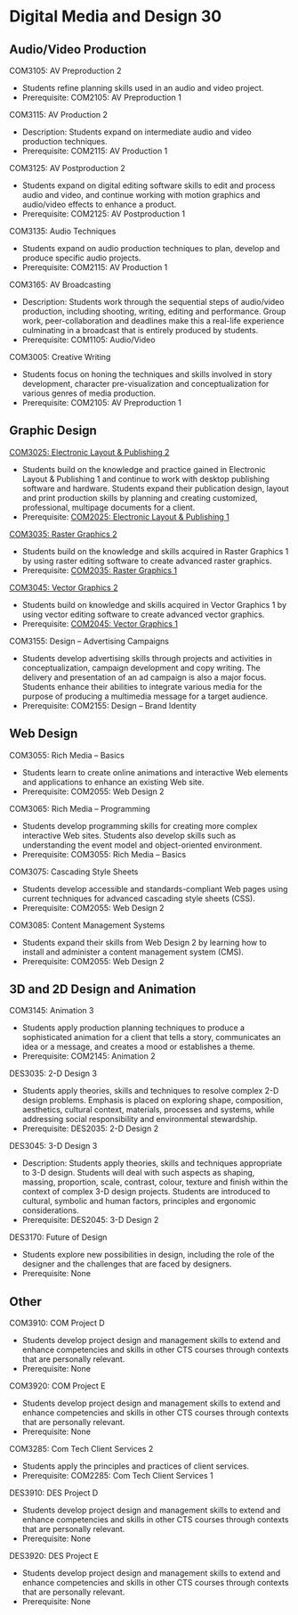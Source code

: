 # Digital Media and Design 30

## Audio/Video Production

COM3105: AV Preproduction 2

* Students refine planning skills used in an audio and video project.
* Prerequisite: COM2105: AV Preproduction 1

COM3115: AV Production 2

* Description: Students expand on intermediate audio and video production techniques.
* Prerequisite: COM2115: AV Production 1

COM3125: AV Postproduction 2

* Students expand on digital editing software skills to edit and process audio and video, and continue working with motion graphics and audio/video effects to enhance a product.
* Prerequisite: COM2125: AV Postproduction 1

COM3135: Audio Techniques

* Students expand on audio production techniques to plan, develop and produce specific audio projects.
* Prerequisite: COM2115: AV Production 1

COM3165: AV Broadcasting

* Description: Students work through the sequential steps of audio/video production, including shooting, writing, editing and performance. Group work, peer-collaboration and deadlines make this a real-life experience culminating in a broadcast that is entirely produced by students.
* Prerequisite: COM1105: Audio/Video

COM3005: Creative Writing

* Students focus on honing the techniques and skills involved in story development, character pre-visualization and conceptualization for various genres of media production.
* Prerequisite: COM2105: AV Preproduction 1

## Graphic Design

[COM3025: Electronic Layout & Publishing 2](COM3025.md)

* Students build on the knowledge and practice gained in Electronic Layout & Publishing 1 and continue to work with desktop publishing software and hardware. Students expand their publication design, layout and print production skills by planning and creating customized, professional, multipage documents for a client.
* Prerequisite: [COM2025: Electronic Layout & Publishing 1](COM2025.md)

[COM3035: Raster Graphics 2](COM3035.md)

* Students build on the knowledge and skills acquired in Raster Graphics 1 by using raster editing software to create advanced raster graphics.
* Prerequisite: [COM2035: Raster Graphics 1](COM2035.md)

[COM3045: Vector Graphics 2](COM3045.md)

* Students build on knowledge and skills acquired in Vector Graphics 1 by using vector editing software to create advanced vector graphics.
* Prerequisite: [COM2045: Vector Graphics 1](COM2045.md)

COM3155: Design – Advertising Campaigns

* Students develop advertising skills through projects and activities in conceptualization, campaign development and copy writing. The delivery and presentation of an ad campaign is also a major focus. Students enhance their abilities to integrate various media for the purpose of producing a multimedia message for a target audience.
* Prerequisite: COM2155: Design – Brand Identity

## Web Design

COM3055: Rich Media – Basics

* Students learn to create online animations and interactive Web elements and applications to enhance an existing Web site.
* Prerequisite: COM2055: Web Design 2

COM3065: Rich Media – Programming

* Students develop programming skills for creating more complex interactive Web sites. Students also develop skills such as understanding the event model and object-oriented environment.
* Prerequisite: COM3055: Rich Media – Basics

COM3075: Cascading Style Sheets

* Students develop accessible and standards-compliant Web pages using current techniques for advanced cascading style sheets (CSS).
* Prerequisite: COM2055: Web Design 2

COM3085: Content Management Systems

* Students expand their skills from Web Design 2 by learning how to install and administer a content management system (CMS).
* Prerequisite: COM2055: Web Design 2

## 3D and 2D Design and Animation

COM3145: Animation 3

* Students apply production planning techniques to produce a sophisticated animation for a client that tells a story, communicates an idea or a message, and creates a mood or establishes a theme.
* Prerequisite: COM2145: Animation 2

DES3035: 2-D Design 3

* Students apply theories, skills and techniques to resolve complex 2-D design problems. Emphasis is placed on exploring shape, composition, aesthetics, cultural context, materials, processes and systems, while addressing social responsibility and environmental stewardship.
* Prerequisite: DES2035: 2-D Design 2

DES3045: 3-D Design 3

* Description: Students apply theories, skills and techniques appropriate to 3-D design. Students will deal with such aspects as shaping, massing, proportion, scale, contrast, colour, texture and finish within the context of complex 3-D design projects. Students are introduced to cultural, symbolic and human factors, principles and ergonomic considerations.
* Prerequisite: DES2045: 3-D Design 2

DES3170: Future of Design

* Students explore new possibilities in design, including the role of the designer and the challenges that are faced by designers.
* Prerequisite: None

## Other

COM3910: COM Project D

* Students develop project design and management skills to extend and enhance competencies and skills in other CTS courses through contexts that are personally relevant.
* Prerequisite: None

COM3920: COM Project E

* Students develop project design and management skills to extend and enhance competencies and skills in other CTS courses through contexts that are personally relevant.
* Prerequisite: None

COM3285: Com Tech Client Services 2

* Students apply the principles and practices of client services.
* Prerequisite: COM2285: Com Tech Client Services 1

DES3910: DES Project D

* Students develop project design and management skills to extend and enhance competencies and skills in other CTS courses through contexts that are personally relevant.
* Prerequisite: None

DES3920: DES Project E

* Students develop project design and management skills to extend and enhance competencies and skills in other CTS courses through contexts that are personally relevant.
* Prerequisite: None
